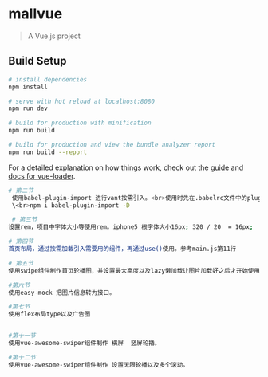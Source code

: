 # mallvue

> A Vue.js project

## Build Setup

``` bash
# install dependencies
npm install

# serve with hot reload at localhost:8080
npm run dev

# build for production with minification
npm run build

# build for production and view the bundle analyzer report
npm run build --report
```

For a detailed explanation on how things work, check out the [guide](http://vuejs-templates.github.io/webpack/) and [docs for vue-loader](http://vuejs.github.io/vue-loader).


```bash
# 第二节
 使用babel-plugin-import 进行vant按需引入。<br>使用时先在.babelrc文件中的plugin中进行设置,再去main.js中引入button。<br>再使用Vue.use(Button);这样子就可以在项目中使用button。按需引入。
 \<br>npm i babel-plugin-import -D

 # 第三节
设置rem，项目中字体大小等使用rem。iphone5 根字体大小16px; 320 / 20  = 16px;

# 第四节
首页布局，通过按需加载引入需要用的组件，再通过use()使用。参考main.js第11行

# 第五节
使用swipe组件制作首页轮播图，并设置最大高度以及lazy懒加载让图片加载好之后才开始使用效果。

#第六节
使用easy-mock 把图片信息转为接口。

#第七节
使用flex布局type以及广告图


#第十一节
使用vue-awesome-swiper组件制作 横屏  竖屏轮播。

#第十二节
使用vue-awesome-swiper组件制作 设置无限轮播以及多个滚动。

```
